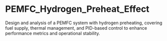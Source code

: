 # PEMFC_Hydrogen_Preheat_Effect
Design and analysis of a PEMFC system with hydrogen preheating, covering fuel supply, thermal management, and PID-based control to enhance performance metrics and operational stability.
